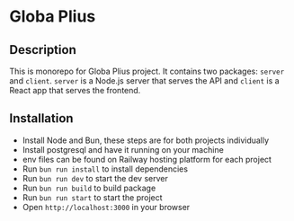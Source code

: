# Globa Plius

## Description

This is monorepo for Globa Plius project. It contains two packages: `server` and `client`. `server`
is a Node.js server that serves the API and `client` is a React app that serves the frontend.

## Installation

- Install Node and Bun, these steps are for both projects individually
- Install postgresql and have it running on your machine
- env files can be found on Railway hosting platform for each project
- Run `bun run install` to install dependencies
- Run `bun run dev` to start the dev server
- Run `bun run build` to build package
- Run `bun run start` to start the project
- Open `http://localhost:3000` in your browser
